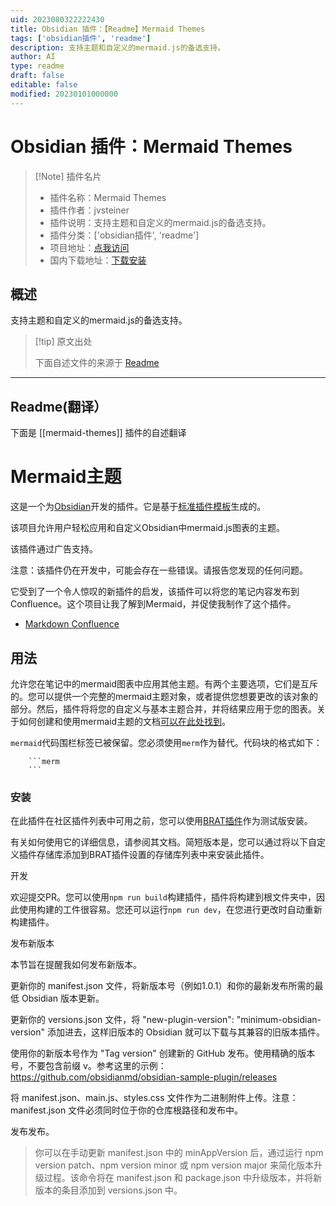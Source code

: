 ```yaml
---
uid: 2023080322222430
title: Obsidian 插件：【Readme】Mermaid Themes
tags: ['obsidian插件', 'readme']
description: 支持主题和自定义的mermaid.js的备选支持。
author: AI
type: readme
draft: false
editable: false
modified: 20230101000000
---
```


# Obsidian 插件：Mermaid Themes

> [!Note] 插件名片
> - 插件名称：Mermaid Themes
> - 插件作者：jvsteiner
> - 插件说明：支持主题和自定义的mermaid.js的备选支持。
> - 插件分类：['obsidian插件', 'readme']
> - 项目地址：[点我访问](https://github.com/jvsteiner/mermaid-themes)
> - 国内下载地址：[下载安装](https://pkmer.cn/products/plugin/pluginMarket/?mermaid-themes)

## 概述

支持主题和自定义的mermaid.js的备选支持。



> [!tip] 原文出处
> 
>下面自述文件的来源于 [Readme](https://ghproxy.net/https://raw.githubusercontent.com/jvsteiner/mermaid-themes/master/README.md)
> 

---

## Readme(翻译）

下面是 [[mermaid-themes]] 插件的自述翻译


# Mermaid主题

这是一个为[Obsidian](https://obsidian.md)开发的插件。它是基于[标准插件模板](https://github.com/obsidianmd/obsidian-sample-plugin)生成的。

该项目允许用户轻松应用和自定义Obsidian中mermaid.js图表的主题。

该插件通过广告支持。

注意：该插件仍在开发中，可能会存在一些错误。请报告您发现的任何问题。

它受到了一个令人惊叹的新插件的启发，该插件可以将您的笔记内容发布到Confluence。这个项目让我了解到Mermaid，并促使我制作了这个插件。

-   [Markdown Confluence](https://github.com/markdown-confluence/markdown-confluence)

## 用法

允许您在笔记中的mermaid图表中应用其他主题。有两个主要选项，它们是互斥的。您可以提供一个完整的mermaid主题对象，或者提供您想要更改的该对象的部分。然后，插件将将您的自定义与基本主题合并，并将结果应用于您的图表。关于如何创建和使用mermaid主题的文档[可以在此处找到](https://mermaid.js.org/config/theming.html)。

`mermaid`代码围栏标签已被保留。您必须使用`merm`作为替代。代码块的格式如下：

        ```merm
        ```

### 安装

在此插件在社区插件列表中可用之前，您可以使用[BRAT插件](https://github.com/TfTHacker/obsidian42-brat)作为测试版安装。

有关如何使用它的详细信息，请参阅其文档。简短版本是，您可以通过将以下自定义插件存储库添加到BRAT插件设置的存储库列表中来安装此插件。

开发

欢迎提交PR。您可以使用`npm run build`构建插件，插件将构建到根文件夹中，因此使用构建的工件很容易。您还可以运行`npm run dev`，在您进行更改时自动重新构建插件。

发布新版本

本节旨在提醒我如何发布新版本。

更新你的 manifest.json 文件，将新版本号（例如1.0.1）和你的最新发布所需的最低 Obsidian 版本更新。

更新你的 versions.json 文件，将 "new-plugin-version": "minimum-obsidian-version" 添加进去，这样旧版本的 Obsidian 就可以下载与其兼容的旧版本插件。

使用你的新版本号作为 "Tag version" 创建新的 GitHub 发布。使用精确的版本号，不要包含前缀 v。参考这里的示例：https://github.com/obsidianmd/obsidian-sample-plugin/releases

将 manifest.json、main.js、styles.css 文件作为二进制附件上传。注意：manifest.json 文件必须同时位于你的仓库根路径和发布中。

发布发布。

> 你可以在手动更新 manifest.json 中的 minAppVersion 后，通过运行 npm version patch、npm version minor 或 npm version major 来简化版本升级过程。该命令将在 manifest.json 和 package.json 中升级版本，并将新版本的条目添加到 versions.json 中。




